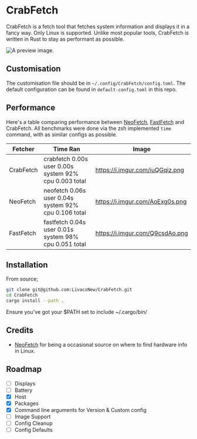 # CrabFetch
CrabFetch is a fetch tool that fetches system information and displays it in a fancy way. Only Linux is supported.
Unlike most popular tools, CrabFetch is written in Rust to stay as performant as possible.

![A preview image.](https://i.imgur.com/dJTl6SU.png)

## Customisation
The customisation file should be in `~/.config/CrabFetch/config.toml`. The default configuration can be found in `default-config.toml` in this repo.

## Performance
Here's a table comparing performance between [NeoFetch](https://github.com/dylanaraps/neofetch), [FastFetch](https://github.com/fastfetch-cli/fastfetch) and CrabFetch.
All benchmarks were done via the zsh implemented `time` command, with as similar configs as possible.

| **Fetcher** | **Time Ran**                                           | **Image**                       |
| ----------- | ------------------------------------------------------ | ------------------------------- |
| CrabFetch   | crabfetch  0.00s user 0.00s system 92% cpu 0.003 total | https://i.imgur.com/iuQGqiz.png |
| NeoFetch    | neofetch  0.06s user 0.04s system 92% cpu 0.106 total  | https://i.imgur.com/AoExg0s.png |
| FastFetch   | fastfetch  0.04s user 0.01s system 98% cpu 0.051 total | https://i.imgur.com/Q9csdAo.png |

## Installation
From source;
```sh
git clone git@github.com:LivacoNew/CrabFetch.git
cd CrabFetch
cargo install --path .
```
Ensure you've got your $PATH set to include ~/.cargo/bin/

## Credits
- [NeoFetch](https://github.com/dylanaraps/neofetch) for being a occasional source on where to find hardware info in Linux.

## Roadmap
- [ ] Displays
- [ ] Battery
- [x] Host
- [x] Packages
- [x] Command line arguments for Version & Custom config
- [ ] Image Support
- [ ] Config Cleanup
- [ ] Config Defaults
